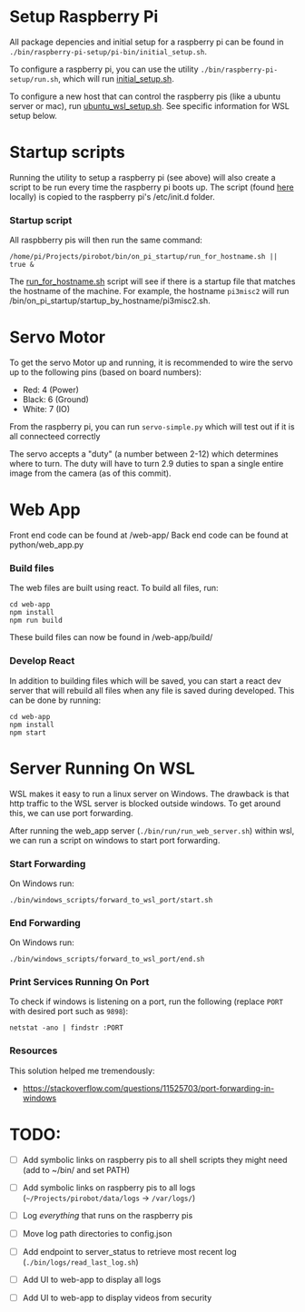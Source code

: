 # Setup Raspberry Pi
All package depencies and initial setup for a raspberry pi can be found in `./bin/raspberry-pi-setup/pi-bin/initial_setup.sh`.

To configure a raspberry pi, you can use the utility `./bin/raspberry-pi-setup/run.sh`, which will run [initial_setup.sh](/bin/raspberry-pi-setup/pi-bin/initial_setup.sh).

To configure a new host that can control the raspberry pis (like a ubuntu server or mac), run [ubuntu_wsl_setup.sh](/bin/raspberry-pi-setup/ubuntu_wsl_setup.sh). See specific information for WSL setup below.


# Startup scripts

Running the utility to setup a raspberry pi (see above) will also create a script to be run every time the raspberry pi boots up. The script (found [here](/bin/raspberry-pi-setup/pi-bin/init.d/robot_startup.sh) locally) is copied to the raspberry pi's /etc/init.d folder.

### Startup script

All raspbberry pis will then run the same command:
```
/home/pi/Projects/pirobot/bin/on_pi_startup/run_for_hostname.sh || true &
```

The [run_for_hostname.sh](/bin/on_pi_startup/run_for_hostname.sh) script will see if there is a startup file that matches the hostname of the machine. For example, the hostname `pi3misc2` will run /bin/on_pi_startup/startup_by_hostname/pi3misc2.sh.

# Servo Motor

To get the servo Motor up and running, it is recommended to wire the servo up to the following pins (based on board numbers):
 - Red: 4 (Power)
 - Black: 6 (Ground)
 - White: 7 (IO)

From the raspberry pi, you can run `servo-simple.py` which will test out if it is all connecteed correctly

The servo accepts a "duty" (a number between 2-12) which determines where to turn. The duty will have to turn 2.9 duties to span a single entire image from the camera (as of this commit).

# Web App
Front end code can be found at /web-app/
Back end code can be found at python/web_app.py

### Build files
The web files are built using react. To build all files, run:

```
cd web-app
npm install
npm run build
```

These build files can now be found in /web-app/build/

### Develop React
In addition to building files which will be saved, you can start a react dev server that will rebuild all files when any file is saved during developed. This can be done by running:

```
cd web-app
npm install
npm start
```

# Server Running On WSL
WSL makes it easy to run a linux server on Windows. The drawback is that http traffic to the WSL server is blocked outside windows. To get around this, we can use port forwarding.

After running the web_app server (`./bin/run/run_web_server.sh`) within wsl, we can run a script on windows to start port forwarding. 

### Start Forwarding
On Windows run:

```
./bin/windows_scripts/forward_to_wsl_port/start.sh
```

### End Forwarding
On Windows run:

```
./bin/windows_scripts/forward_to_wsl_port/end.sh
```

### Print Services Running On Port
To check if windows is listening on a port, run the following (replace `PORT` with desired port such as `9898`):
```
netstat -ano | findstr :PORT
```

### Resources
This solution helped me tremendously:
 -  https://stackoverflow.com/questions/11525703/port-forwarding-in-windows

# TODO:
 - [ ] Add symbolic links on raspberry pis to all shell scripts they might need (add to ~/bin/ and set PATH)
 - [ ] Add symbolic links on raspberry pis to all logs (`~/Projects/pirobot/data/logs` -> `/var/logs/`)
 - [ ] Log *everything* that runs on the raspberry pis
 - [ ] Move log path directories to config.json
 - [ ] Add endpoint to server_status to retrieve most recent log (`./bin/logs/read_last_log.sh`)
 - [ ] Add UI to web-app to display all logs
 - [ ] Add UI to web-app to display videos from security
 
 
 